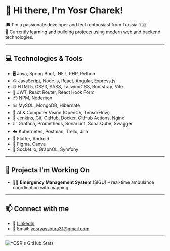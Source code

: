 # 👋 Hi there, I'm Yosr Charek!

🎓 I'm a passionate developer and tech enthusiast from Tunisia 🇹🇳  
🌱 Currently learning and building projects using modern web and backend technologies.

---

## 💻 Technologies & Tools

- 🖥️ Java, Spring Boot, .NET, PHP, Python
- ⚙️ JavaScript, Node.js, React, Angular, Express.js
- 🌐 HTML5, CSS3, SASS, TailwindCSS, Bootstrap, Vite
- 🔐 JWT, React Router, React Hook Form
- 📦 NPM, Nodemon
- 📊 MySQL, MongoDB, Hibernate
- 🧠 AI & Computer Vision (OpenCV, TensorFlow)
- 🧰 Jenkins, Git, GitHub, Docker, GitHub Actions, Nginx
- 📈 Grafana, Prometheus, SonarLint, SonarQube, Swagger
- ☁️ Kubernetes, Postman, Trello, Jira
- 📱 Flutter, Android
- 🎨 Figma, Canva
- 🧵 Socket.io, GraphQL, Symfony

---

## 🚀 Projects I'm Working On

- 🧑‍⚕️ **Emergency Management System** (SIGU) – real-time ambulance coordination with mapping.

---

## 📫 Connect with me

- 💼 [LinkedIn](https://linkedin.com/in/YOSRcharek)
- 💌 Email: yosryassoura31@gmail.com

---

![YOSR's GitHub Stats](https://github-readme-stats.vercel.app/api?username=YOSRcharek&show_icons=true&theme=default)
